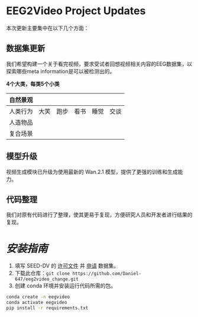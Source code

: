 # EEG2Video Project Updates

本次更新主要集中在以下几个方面：

## 数据集更新

我们希望构建一个关于看完视频，要求受试者回想视频相关内容的EEG数据集，以探索哪些meta information是可以被检测出的。

**4个大类，每类5个小类**

| 自然景观 |      |      |      |      |      |
| -------- | ---- | ---- | ---- | ---- | ---- |
| 人类行为 | 大笑 | 跑步 | 看书 | 睡觉 | 交谈 |
| 人造物品 |      |      |      |      |      |
| 复合场景 |      |      |      |      |      |



## 模型升级

视频生成模块已升级为使用最新的 Wan.2.1 模型，提供了更强的训练和生成能力。

## 代码整理

我们对原有代码进行了整理，使其更易于复现，方便研究人员和开发者进行结果的复现。

# *安装指南*

1. 填写 SEED-DV 的 [许可文件](https://cloud.bcmi.sjtu.edu.cn/sharing/o64PBIsIc) 并 [申请](https://bcmi.sjtu.edu.cn/ApplicationForm/apply_form/) 数据集。
2. 下载此仓库：`git clone https://github.com/Daniel-647/eeg2video_change.git`
3. 创建 conda 环境并安装运行代码所需的包。

```bash
conda create -n eegvideo
conda activate eegvideo
pip install -r requirements.txt
```
